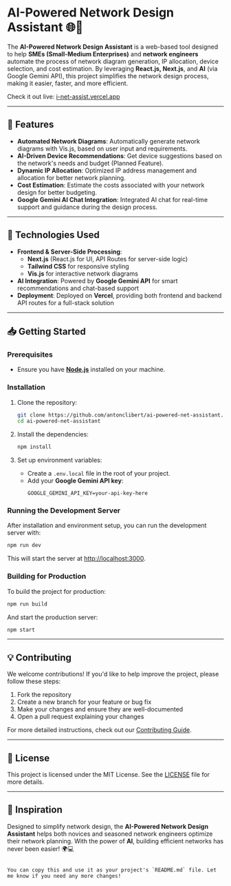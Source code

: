 # AI-Powered Network Design Assistant 🌐🤖

The **AI-Powered Network Design Assistant** is a web-based tool designed to help **SMEs (Small-Medium Enterprises)** and **network engineers** automate the process of network diagram generation, IP allocation, device selection, and cost estimation. By leveraging **React.js, Next.js**, and **AI** (via Google Gemini API), this project simplifies the network design process, making it easier, faster, and more efficient.

Check it out live: [i-net-assist.vercel.app](https://i-net-assist.vercel.app)

---

## 🚀 Features

- **Automated Network Diagrams**: Automatically generate network diagrams with Vis.js, based on user input and requirements.
- **AI-Driven Device Recommendations**: Get device suggestions based on the network's needs and budget (Planned Feature).
- **Dynamic IP Allocation**: Optimized IP address management and allocation for better network planning.
- **Cost Estimation**: Estimate the costs associated with your network design for better budgeting.
- **Google Gemini AI Chat Integration**: Integrated AI chat for real-time support and guidance during the design process.

---

## 🔧 Technologies Used

- **Frontend & Server-Side Processing**:
  - **Next.js** (React.js for UI, API Routes for server-side logic)
  - **Tailwind CSS** for responsive styling
  - **Vis.js** for interactive network diagrams
- **AI Integration**: Powered by **Google Gemini API** for smart recommendations and chat-based support
- **Deployment**: Deployed on **Vercel**, providing both frontend and backend API routes for a full-stack solution

---

## 📥 Getting Started

### Prerequisites

- Ensure you have **[Node.js](https://nodejs.org/)** installed on your machine.

### Installation

1. Clone the repository:
    ```bash
    git clone https://github.com/antonclibert/ai-powered-net-assistant.git
    cd ai-powered-net-assistant
    ```

2. Install the dependencies:
    ```bash
    npm install
    ```

3. Set up environment variables:
    - Create a `.env.local` file in the root of your project.
    - Add your **Google Gemini API key**:
      ```
      GOOGLE_GEMINI_API_KEY=your-api-key-here
      ```

### Running the Development Server

After installation and environment setup, you can run the development server with:

```bash
npm run dev
```

This will start the server at [http://localhost:3000](http://localhost:3000).

### Building for Production

To build the project for production:

```bash
npm run build
```

And start the production server:

```bash
npm start
```

---

## 💡 Contributing

We welcome contributions! If you'd like to help improve the project, please follow these steps:

1. Fork the repository
2. Create a new branch for your feature or bug fix
3. Make your changes and ensure they are well-documented
4. Open a pull request explaining your changes

For more detailed instructions, check out our [Contributing Guide](CONTRIBUTING.md).

---

## 📜 License

This project is licensed under the MIT License. See the [LICENSE](LICENSE) file for more details.

---

## 💬 Inspiration

Designed to simplify network design, the **AI-Powered Network Design Assistant** helps both novices and seasoned network engineers optimize their network planning. With the power of **AI**, building efficient networks has never been easier! 🌍💻
```

You can copy this and use it as your project's `README.md` file. Let me know if you need any more changes!
